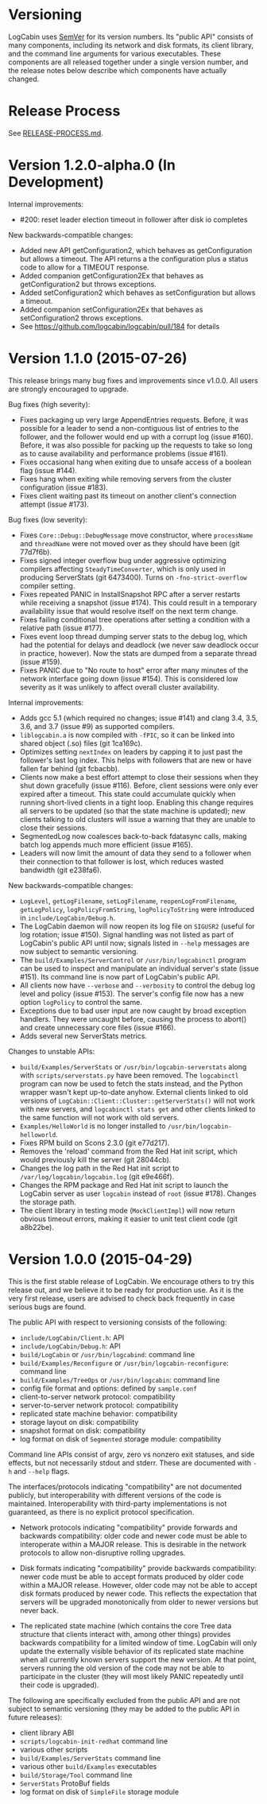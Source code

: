 Versioning
==========

LogCabin uses [SemVer](http://semver.org) for its version numbers. Its "public
API" consists of many components, including its network and disk formats, its
client library, and the command line arguments for various executables. These
components are all released together under a single version number, and the
release notes below describe which components have actually changed.

Release Process
===============

See [RELEASE-PROCESS.md](RELEASE-PROCESS.md).

Version 1.2.0-alpha.0 (In Development)
======================================

Internal improvements:

- #200: reset leader election timeout in follower after disk io completes

New backwards-compatible changes:

- Added new API getConfiguration2, which behaves as getConfiguration
  but allows a timeout. The API returns a the configuration plus a
  status code to allow for a TIMEOUT response.
- Added companion getConfiguration2Ex that behaves as
  getConfiguration2 but throws exceptions.
- Added setConfiguration2 which behaves as setConfiguration but allows
  a timeout.
- Added companion setConfiguration2Ex that behaves as
  setConfiguration2 throws exceptions.
- See https://github.com/logcabin/logcabin/pull/184 for details


Version 1.1.0 (2015-07-26)
==========================

This release brings many bug fixes and improvements since v1.0.0. All users are
strongly encouraged to upgrade.

Bug fixes (high severity):

- Fixes packaging up very large AppendEntries requests. Before, it was possible
  for a leader to send a non-contiguous list of entries to the follower, and
  the follower would end up with a corrupt log (issue #160). Before, it was
  also possible for packing up the requests to take so long as to cause
  availability and performance problems (issue #161).
- Fixes occasional hang when exiting due to unsafe access of a boolean flag
  (issue #144).
- Fixes hang when exiting while removing servers from the cluster configuration
  (issue #183).
- Fixes client waiting past its timeout on another client's connection attempt
  (issue #173).

Bug fixes (low severity):

- Fixes `Core::Debug::DebugMessage` move constructor, where `processName` and
  `threadName` were not moved over as they should have been (git 77d7f6b).
- Fixes signed integer overflow bug under aggressive optimizing compilers
  affecting `SteadyTimeConverter`, which is only used in producing ServerStats
  (git 6473400). Turns on `-fno-strict-overflow` compiler setting.
- Fixes repeated PANIC in InstallSnapshot RPC after a server restarts while
  receiving a snapshot (issue #174). This could result in a temporary
  availability issue that would resolve itself on the next term change.
- Fixes failing conditional tree operations after setting a condition with a
  relative path (issue #177).
- Fixes event loop thread dumping server stats to the debug log, which had the
  potential for delays and deadlock (we never saw deadlock occur in practice,
  however). Now the stats are dumped from a separate thread (issue #159).
- Fixes PANIC due to "No route to host" error after many minutes of the network
  interface going down (issue #154). This is considered low severity as it was
  unlikely to affect overall cluster availability.

Internal improvements:

- Adds gcc 5.1 (which required no changes; issue #141) and clang 3.4, 3.5, 3.6,
  and 3.7 (issue #9) as supported compilers.
- `liblogcabin.a` is now compiled with `-fPIC`, so it can be linked into shared
  object (.so) files (git 1ca169c).
- Optimizes setting `nextIndex` on leaders by capping it to just past the
  follower's last log index. This helps with followers that are new or have
  fallen far behind (git fcbacbb).
- Clients now make a best effort attempt to close their sessions when they shut
  down gracefully (issue #116). Before, client sessions were only ever expired
  after a timeout. This state could accumulate quickly when running short-lived
  clients in a tight loop. Enabling this change requires all servers to be
  updated (so that the state machine is updated); new clients talking to old
  clusters will issue a warning that they are unable to close their sessions.
- SegmentedLog now coalesces back-to-back fdatasync calls, making batch log
  appends much more efficient (issue #165).
- Leaders will now limit the amount of data they send to a follower when their
  connection to that follower is lost, which reduces wasted bandwidth
  (git e238fa6).

New backwards-compatible changes:

- `LogLevel`, `getLogFilename`, `setLogFilename`, `reopenLogFromFilename`,
  `getLogPolicy`, `logPolicyFromString`, `logPolicyToString` were introduced in
  `include/LogCabin/Debug.h`.
- The LogCabin daemon will now reopen its log file on `SIGUSR2` (useful for log
  rotation; issue #150). Signal handling was not listed as part of LogCabin's
  public API until now; signals listed in `--help` messages are now subject to
  semantic versioning.
- The `build/Examples/ServerControl` or `/usr/bin/logcabinctl` program can be
  used to inspect and manipulate an individual server's state (issue #151). Its
  command line is now part of LogCabin's public API.
- All clients now have `--verbose` and `--verbosity` to control the debug log
  level and policy (issue #153). The server's config file now has a new option
  `logPolicy` to control the same.
- Exceptions due to bad user input are now caught by broad exception handlers.
  They were uncaught before, causing the process to abort() and create
  unnecessary core files (issue #166).
- Adds several new ServerStats metrics.

Changes to unstable APIs:

- `build/Examples/ServerStats` or `/usr/bin/logcabin-serverstats` along with
  `scripts/serverstats.py` have been removed. The `logcabinctl` program can now
  be used to fetch the stats instead, and the Python wrapper wasn't kept
  up-to-date anyhow. External clients linked to old versions of
  `LogCabin::Client::Cluster::getServerStats()` will not work with new servers,
  and `logcabinctl stats get` and other clients linked to the same function will
  not work with old servers.
- `Examples/HelloWorld` is no longer installed to
  `/usr/bin/logcabin-helloworld`.
- Fixes RPM build on Scons 2.3.0 (git e77d217).
- Removes the 'reload' command from the Red Hat init script, which would
  previously kill the server (git 28044cb).
- Changes the log path in the Red Hat init script to
  `/var/log/logcabin/logcabin.log` (git e9e466f).
- Changes the RPM package and Red Hat init script to launch the LogCabin server
  as user `logcabin` instead of `root` (issue #178). Changes the storage path.
- The client library in testing mode (`MockClientImpl`) will now return obvious
  timeout errors, making it easier to unit test client code (git a8b22be).

Version 1.0.0 (2015-04-29)
==========================

This is the first stable release of LogCabin. We encourage others to try this
release out, and we believe it to be ready for production use. As it is the
very first release, users are advised to check back frequently in case serious
bugs are found.

The public API with respect to versioning consists of the following:

- `include/LogCabin/Client.h`: API
- `include/LogCabin/Debug.h`: API
- `build/LogCabin` or `/usr/bin/logcabind`: command line
- `build/Examples/Reconfigure` or `/usr/bin/logcabin-reconfigure`: command line
- `build/Examples/TreeOps` or `/usr/bin/logcabin`: command line
- config file format and options: defined by `sample.conf`
- client-to-server network protocol: compatibility
- server-to-server network protocol: compatibility
- replicated state machine behavior: compatibility
- storage layout on disk: compatibility
- snapshot format on disk: compatibility
- log format on disk of `Segmented` storage module: compatibility

Command line APIs consist of argv, zero vs nonzero exit statuses, and side
effects, but not necessarily stdout and stderr. These are documented with `-h`
and `--help` flags.

The interfaces/protocols indicating "compatibility" are not documented
publicly, but interoperability with different versions of the code is
maintained. Interoperability with third-party implementations is not
guaranteed, as there is no explicit protocol specification.

- Network protocols indicating "compatibility" provide forwards and backwards
  compatibility: older code and newer code must be able to interoperate within
  a MAJOR release. This is desirable in the network protocols to allow
  non-disruptive rolling upgrades.

- Disk formats indicating "compatibility" provide backwards compatibility:
  newer code must be able to accept formats produced by older code within a
  MAJOR release. However, older code may not be able to accept disk formats
  produced by newer code. This reflects the expectation that servers will be
  upgraded monotonically from older to newer versions but never back.

- The replicated state machine (which contains the core Tree data structure
  that clients interact with, among other things) provides backwards
  compatibility for a limited window of time. LogCabin will only update the
  externally visible behavior of its replicated state machine when all
  currently known servers support the new version. At that point, servers
  running the old version of the code may not be able to participate in the
  cluster (they will most likely PANIC repeatedly until their code is
  upgraded).


The following are specifically excluded from the public API and are not subject
to semantic versioning (they may be added to the public API in future
releases):

- client library ABI
- `scripts/logcabin-init-redhat` command line
- various other scripts
- `build/Examples/ServerStats` command line
- various other `build/Examples` executables
- `build/Storage/Tool` command line
- `ServerStats` ProtoBuf fields
- log format on disk of `SimpleFile` storage module
